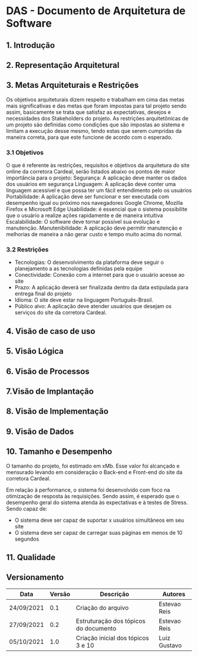 # DAS - Documento de Arquitetura de Software
## 1. Introdução

## 2. Representação Arquitetural

## 3. Metas Arquiteturais e Restrições

Os objetivos arquiteturais dizem respeito e trabalham em cima das metas mais significativas e das metas que foram impostas para tal projeto sendo assim, basicamente se trata que satisfaz as expectativas, desejos e necessidades dos Stakeholders do projeto. As restrições arquitetônicas de um projeto são definidas como condições que são impostas ao sistema e limitam a execução desse mesmo, tendo estas que serem cumpridas da maneira correta, para que este funcione de acordo com o esperado. 

### 3.1 Objetivos 
O que é referente às restrições, requisitos e objetivos da arquitetura do site online da corretora Cardeal, serão listados abaixo os pontos de maior importância para o projeto:
Segurança: A aplicação deve manter os dados dos usuários em segurança
Linguagem: A aplicação deve conter uma linguagem acessível e que possa ter um fácil entendimento pelo os usuários
Portabilidade: A aplicação deve ser funcionar e ser executada com desempenho igual ou próximo nos navegadores Google Chrome, Mozilla Firefox e Microsoft Edge
Usabilidade: é essencial que o sistema possibilite que o usuário a realize ações rapidamente e de maneira intuitiva
Escalabilidade: O software deve tornar possível sua evolução e manutenção.
Manutenibilidade: A aplicação deve permitir manutenção e melhorias de maneira a não gerar custo e tempo muito acima do normal.

### 3.2 Restrições
- Tecnologias: O desenvolvimento da plataforma deve seguir o planejamento a as tecnologias definidas pela equipe
- Conectividade: Conexão com a internet para que o usuário acesse ao site
- Prazo: A aplicação deverá ser finalizada dentro da data estipulada para entrega final do projeto
- Idioma: O site deve estar na linguagem Português-Brasil.
- Público alvo: A aplicação deve atender usuários que desejam os serviços do site da corretora Cardeal.


## 4. Visão de caso de uso

## 5. Visão Lógica

## 6. Visão de Processos

## 7.Visão de Implantação

## 8. Visão de Implementação

## 9. Visão de Dados

## 10. Tamanho e Desempenho 

O tamanho do projeto, foi estimado em xMb. Esse valor foi alcançado e mensurado levando em consideração o Back-end e Front-end do site da corretora Cardeal.

Em relação à performance, o sistema foi desenvolvido com foco na otimização de resposta às requisições. Sendo assim, é esperado que o desempenho geral do sistema atenda às expectativas e à testes de Stress. Sendo capaz de: 
- O sistema deve ser capaz de suportar x usuários simultâneos em seu site
- O sistema deve ser capaz de carregar suas páginas em menos de 10 segundos 


## 11. Qualidade

## Versionamento
| Data       | Versão | Descrição         | Autores       |
| ---------- | ------ | ----------------- | ------------- |
| 24/09/2021 | 0.1 | Criação do arquivo| Estevao Reis  |
| 27/09/2021 | 0.2 | Estruturação dos tópicos do documento| Estevao Reis |
| 05/10/2021 | 1.0 | Criação inicial dos tópicos 3 e 10| Luiz Gustavo  |
